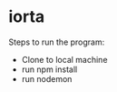 # iorta

Steps to run the program:
  - Clone to local machine
  - run npm install
  - run nodemon
  
